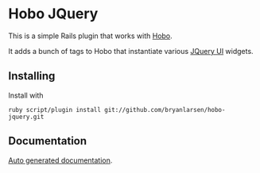 # Hobo JQuery

This is a simple Rails plugin that works with
[Hobo](http://hobocentral.net).

It adds a bunch of tags to Hobo that instantiate various [JQuery
UI](http://jqueryui.com) widgets.

## Installing

Install with

    ruby script/plugin install git://github.com/bryanlarsen/hobo-jquery.git


## Documentation

[Auto generated documentation](http://bryanlarsen.github.com/hobo-jquery/documentation.html).
